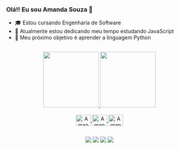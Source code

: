 ### Olá!! Eu sou Amanda Souza 👋

- 🎓 Estou cursando Engenharia de Software
- 🚀 Atualmente estou dedicando meu tempo estudando JavaScript
- 🎯 Meu próximo objetivo é aprender a linguagem Python 

##

<div align="center">
  <a href="https://github.com/souzaamanda">
  <img height="150em" src="https://github-readme-stats.vercel.app/api?username=souzaamanda&show_icons=true&theme=panda&include_all_commits=true&count_private=true"/>
  <img height="150em" src="https://github-readme-stats.vercel.app/api/top-langs/?username=souzaamanda&layout=compact&langs_count=7&theme=panda"/>
</div>
  
  <div style="display: inline_block" align="center"><br>
  <img align="center" alt="Amanda-HTML" height="30" width="40" src="https://cdn.jsdelivr.net/gh/devicons/devicon/icons/html5/html5-original.svg">
  <img align="center" alt="Amanda-CSS" height="30" width="40" src="https://cdn.jsdelivr.net/gh/devicons/devicon/icons/css3/css3-original.svg" />
  <img align="center" alt="Amanda-JS" height="30" width="40" src="https://cdn.jsdelivr.net/gh/devicons/devicon/icons/javascript/javascript-original.svg" />
</div>
  
 ##

  <div align="center">
    <a href="https://www.linkedin.com/in/amanda-de-souza-8046b5210/" target="_blank"><img src="https://img.shields.io/badge/-LinkedIn-%230077B5?style=for-the-badge&logo=linkedin&logoColor=white" target="_blank"></a>
     <a href="https://www.instagram.com/amanda._souzaa/" target="_blank"><img src="https://img.shields.io/badge/-Instagram-%23E4405F?style=for-the-badge&logo=instagram&logoColor=white" target="_blank"></a>
    <a href="https://t.me/souzaamandaa" target="_blank"><img src="https://img.shields.io/badge/Telegram-2CA5E0?style=for-the-badge&logo=telegram&logoColor=white" target="_blank"></a>
    <a href="mailto:amanda_souza@live.com" target="_blank"><img src="https://img.shields.io/badge/Microsoft_Outlook-0078D4?style=for-the-badge&logo=microsoft-outlook&logoColor=white" target="_blank"></a>
    
  </div>
